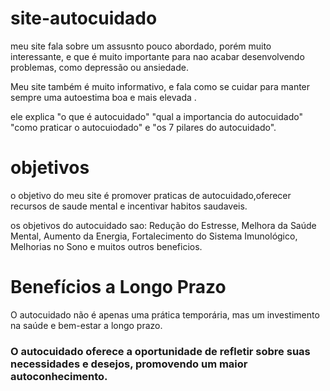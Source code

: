 #  site-autocuidado
 
meu site fala sobre um assusnto pouco abordado, porém muito interessante,  e que é muito importante para nao acabar desenvolvendo problemas, como depressão ou ansiedade.

Meu site também  é muito informativo, e fala como se cuidar para manter sempre uma autoestima boa e mais elevada .

ele explica "o que é autocuidado" "qual a importancia do autocuidado" "como praticar o autocuiodado" e "os 7 pilares do autocuidado".

# objetivos

o objetivo do meu site é promover praticas de autocuidado,oferecer recursos de saude mental e incentivar habitos saudaveis.

os objetivos do autocuidado sao: Redução do Estresse, Melhora da Saúde Mental, Aumento da Energia, Fortalecimento do Sistema Imunológico, Melhorias no Sono e muitos outros beneficios.

# Benefícios a Longo Prazo

O autocuidado não é apenas uma prática temporária, mas um investimento na saúde e bem-estar a longo prazo.

### O autocuidado oferece a oportunidade de refletir sobre suas necessidades e desejos, promovendo um maior autoconhecimento.
